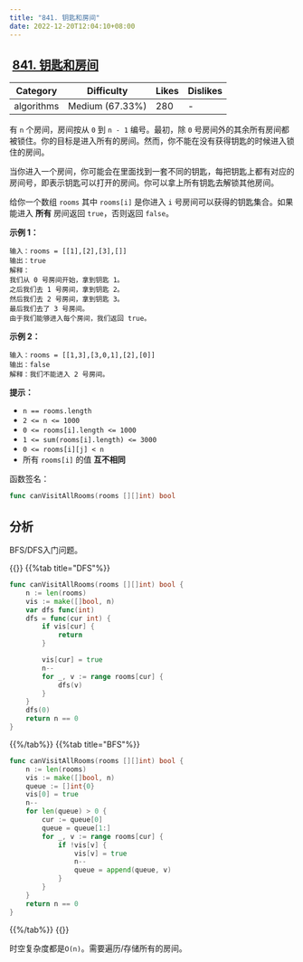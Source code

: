 ```yaml
---
title: "841. 钥匙和房间"
date: 2022-12-20T12:04:10+08:00
---
```


##  [841. 钥匙和房间](https://leetcode.cn/problems/keys-and-rooms/description")

| Category | Difficulty | Likes | Dislikes |
| --- | --- | --- | --- |
| algorithms | Medium (67.33%) | 280 | -   |

有 `n` 个房间，房间按从 `0` 到 `n - 1` 编号。最初，除 `0` 号房间外的其余所有房间都被锁住。你的目标是进入所有的房间。然而，你不能在没有获得钥匙的时候进入锁住的房间。

当你进入一个房间，你可能会在里面找到一套不同的钥匙，每把钥匙上都有对应的房间号，即表示钥匙可以打开的房间。你可以拿上所有钥匙去解锁其他房间。

给你一个数组 `rooms` 其中 `rooms[i]` 是你进入 `i` 号房间可以获得的钥匙集合。如果能进入 **所有** 房间返回 `true`，否则返回 `false`。

**示例 1：**

```
输入：rooms = [[1],[2],[3],[]]
输出：true
解释：
我们从 0 号房间开始，拿到钥匙 1。
之后我们去 1 号房间，拿到钥匙 2。
然后我们去 2 号房间，拿到钥匙 3。
最后我们去了 3 号房间。
由于我们能够进入每个房间，我们返回 true。
```

**示例 2：**

```
输入：rooms = [[1,3],[3,0,1],[2],[0]]
输出：false
解释：我们不能进入 2 号房间。
```

**提示：**

- `n == rooms.length`
- `2 <= n <= 1000`
- `0 <= rooms[i].length <= 1000`
- `1 <= sum(rooms[i].length) <= 3000`
- `0 <= rooms[i][j] < n`
- 所有 `rooms[i]` 的值 **互不相同**

函数签名：

```go
func canVisitAllRooms(rooms [][]int) bool
```

## 分析

BFS/DFS入门问题。

{{<tabs>}}
{{%tab title="DFS"%}}

```go
func canVisitAllRooms(rooms [][]int) bool {
	n := len(rooms)
	vis := make([]bool, n)
	var dfs func(int)
	dfs = func(cur int) {
		if vis[cur] {
			return
		}

		vis[cur] = true
		n--
		for _, v := range rooms[cur] {
			dfs(v)
		}
	}
	dfs(0)
	return n == 0
}
```

{{%/tab%}}
{{%tab title="BFS"%}}

```go
func canVisitAllRooms(rooms [][]int) bool {
	n := len(rooms)
	vis := make([]bool, n)
	queue := []int{0}
	vis[0] = true
	n--
	for len(queue) > 0 {
		cur := queue[0]
		queue = queue[1:]
		for _, v := range rooms[cur] {
			if !vis[v] {
				vis[v] = true
				n--
				queue = append(queue, v)
			}
		}
	}
	return n == 0
}
```

{{%/tab%}}
{{</tabs>}}

时空复杂度都是`O(n)`。需要遍历/存储所有的房间。
